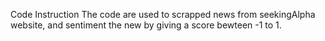 
Code Instruction
The code are used to scrapped news from seekingAlpha website, and sentiment the new by giving a score bewteen -1 to 1. 

